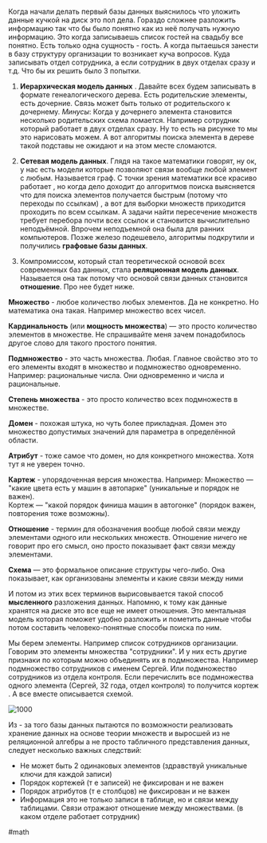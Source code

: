 Когда начали делать первый базы данных выяснилось что уложить данные кучкой на диск это пол дела. Гораздо сложнее разложить информацию так что бы было понятно как из неё получать нужную информацию. Это когда записываешь список гостей на свадьбу все понятно. Есть только одна сущность - гость. А когда пытаешься занести в базу структуру организации то возникает куча вопросов. Куда записывать отдел сотрудника, а если сотрудник в двух отделах сразу и т.д. Что бы их решить было 3 попытки.

1. **Иерархическая модель данных** . Давайте всех будем записывать в формате генеалогического дерева. Есть родительские элементы, есть дочерние. Связь может быть только от родительского к дочернему.
*Минусы*: Когда у дочернего элемента становится несколько родительских схема ломается. Например сотрудник который работает в двух отделах сразу. 
Ну то есть на рисунке то мы это нарисовать можем. А вот алгоритмы поиска элемента в дереве такой подставы не ожидают и на этом месте сломаются.  

2. **Сетевая модель данных**. Глядя на такое математики говорят, ну ок, у нас есть модели которые позволяют связи вообще любой элемент с любым.  Называется граф. С точки зрения математики все красиво работает , но когда дело доходит до алгоритмов поиска выясняется что для поиска элементов получается быстрым (потому что переходы по ссылкам) , а вот для выборки множеств приходится проходить по всем ссылкам. А задачи найти пересечение множеств требует перебора почти всех ссылок и становится вычислительно неподъёмной.  Впрочем неподъемной она была для ранних компьютеров. Позже железо подешевело, алгоритмы подкрутили и получились **графовые базы данных**.

3. Компромиссом, который стал теоретической основой всех современных баз данных, стала **реляционная модель данных**. Называется она так потому что основой связи данных становится **отношение**.  Про нее будет ниже.

**Множество** - любое количество любых элементов. Да не конкретно. Но математика она такая. Например множество всех чисел. 

**Кардинальность** (или **мощность множества**) — это просто количество элементов в множестве. Не спрашивайте меня зачем понадобилось другое слово для такого простого понятия. 

**Подмножество** - это часть множества. Любая. Главное свойство это то его элементы входят в множество и подмножество одновременно.  Например: рациональные числа. Они одновременно и числа и рациональные. 

**Степень множества** - это просто количество всех подмножеств в множестве.

**Домен** - похожая штука, но чуть более прикладная. Домен это множество допустимых значений для параметра в определённой области.

**Атрибут** - тоже самое что домен, но для конкретного множества. Хотя тут я не уверен точно. 

**Картеж** - упорядоченная версия множества.  Например:  Множество — "какие цвета есть у машин в автопарке" (уникальные и порядок не важен).  
Кортеж — "какой порядок финиша машин в автогонке" (порядок важен, повторения тоже возможны).

**Отношение** - термин для обозначения вообще любой связи между элементами одного или нескольких множеств. Отношение ничего не говорит про его смысл, оно просто показывает факт связи между элементами.

**Схема** — это формальное описание структуры чего-либо. Она показывает, как организованы элементы и какие связи между ними

И потом из этих всех терминов вырисовывается такой способ **мысленного** разложения данных.  Напомню, к тому как данные хранятся на диске это все еще не имеет отношения. Это ментальная модель которая поможет удобно разложить и пометить данные чтобы потом составить человеко-понятные способы поиска по ним.  

Мы берем элементы. Например список сотрудников организации. Говорим это элементы множества "сотрудники".  И у них есть другие признаки по которым можно объединять их в подмножества. Например подмножество сотрудников с именем Сергей.  Или подмножество сотрудников из отдела контроля.  Если перечислить все подмножества одного элемента (Сергей, 32 года, отдел контроля) то получится кортеж . А все вместе описывается схемой.


![1000](реляционная%20схема%20данных.png)


Из - за того базы данных пытаются по возможности реализовать хранение данных на основе теории множеств и выросшей из не реляционной алгебры а не просто табличного представления данных, следует несколько важных следствий:

- Не может быть 2 одинаковых элементов (здравствуй уникальные ключи для каждой записи) 
- Порядок кортежей (т е записей) не фиксирован и не важен
- Порядок атрибутов (т е столбцов) не фиксирован и не важен
- Информация это не только записи в таблице, но и связи между таблицами. Связи отражают отношение между множествами. (в каком отделе работает сотрудник)



#math

